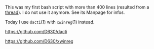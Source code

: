 This was my first bash script with more than 400 lines (resulted from a [thread](http://forum.ubuntuusers.de/topic/starter-auf-dem-desktop-soll-zur-bereits-geoef/)). I do not use it anymore.
See its Manpage for infos.

Today I use `dacti`(1) with `xwinreg`(1) instead.

https://github.com/D630/dacti

https://github.com/D630/xwinreg